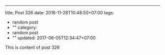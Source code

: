 ---
title: Post 326
date: 2018-11-28T10:48:50+07:00
tags:
  - random post
  - ""
category:
  - random post
  - ""
updated: 2017-06-05T12:34:47+07:00

This is content of post 326
